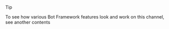 > [!TIP]
> To see how various Bot Framework features look and work on this channel, see another contents
